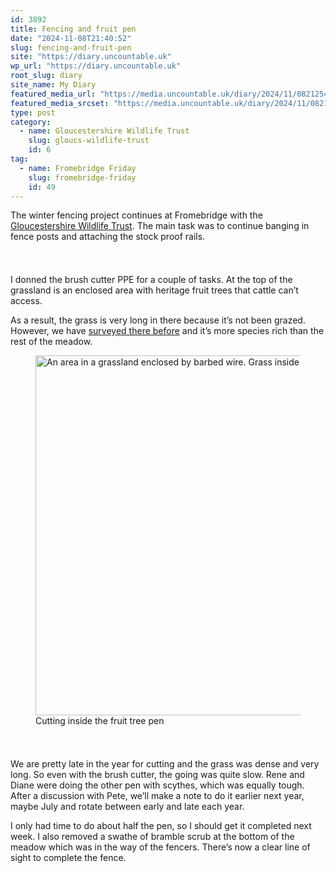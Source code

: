 ```yaml
---
id: 3892
title: Fencing and fruit pen
date: "2024-11-08T21:40:52"
slug: fencing-and-fruit-pen
site: "https://diary.uncountable.uk"
wp_url: "https://diary.uncountable.uk"
root_slug: diary
site_name: My Diary
featured_media_url: "https://media.uncountable.uk/diary/2024/11/08212543/IMG20241108135327.webp"
featured_media_srcset: "https://media.uncountable.uk/diary/2024/11/08212543/IMG20241108135327-300x169.webp 300w, https://media.uncountable.uk/diary/2024/11/08212543/IMG20241108135327-1024x576.webp 1024w, https://media.uncountable.uk/diary/2024/11/08212543/IMG20241108135327-150x150.webp 150w, https://media.uncountable.uk/diary/2024/11/08212543/IMG20241108135327-640x360.webp 640w, https://media.uncountable.uk/diary/2024/11/08212543/IMG20241108135327.webp 2000w"
type: post
category:
  - name: Gloucestershire Wildlife Trust
    slug: gloucs-wildlife-trust
    id: 6
tag:
  - name: Fromebridge Friday
    slug: fromebridge-friday
    id: 49
---
```



<p>The winter fencing project continues at Fromebridge with the <a href="https://www.gloucestershirewildlifetrust.co.uk/volunteer">Gloucestershire Wildlife Trust</a>.  The main task was to continue banging in fence posts and attaching the stock proof rails.</p>


<style>.kb-row-layout-id3892_785ed4-fa > .kt-row-column-wrap{align-content:start;}:where(.kb-row-layout-id3892_785ed4-fa > .kt-row-column-wrap) > .wp-block-kadence-column{justify-content:start;}.kb-row-layout-id3892_785ed4-fa > .kt-row-column-wrap{column-gap:var(--global-kb-gap-md, 2rem);row-gap:var(--global-kb-gap-md, 2rem);padding-top:var(--global-kb-spacing-sm, 1.5rem);padding-bottom:var(--global-kb-spacing-sm, 1.5rem);grid-template-columns:repeat(2, minmax(0, 1fr));}.kb-row-layout-id3892_785ed4-fa > .kt-row-layout-overlay{opacity:0.30;}@media all and (max-width: 1024px){.kb-row-layout-id3892_785ed4-fa > .kt-row-column-wrap{grid-template-columns:repeat(2, minmax(0, 1fr));}}@media all and (max-width: 767px){.kb-row-layout-id3892_785ed4-fa > .kt-row-column-wrap{grid-template-columns:minmax(0, 1fr);}.kb-row-layout-id3892_785ed4-fa > .kt-row-column-wrap > .wp-block-kadence-column:nth-of-type(1){order:2;}.kb-row-layout-id3892_785ed4-fa > .kt-row-column-wrap > .wp-block-kadence-column:nth-of-type(2){order:1;}.kb-row-layout-id3892_785ed4-fa > .kt-row-column-wrap > .wp-block-kadence-column:nth-of-type(3){order:12;}.kb-row-layout-id3892_785ed4-fa > .kt-row-column-wrap > .wp-block-kadence-column:nth-of-type(4){order:11;}.kb-row-layout-id3892_785ed4-fa > .kt-row-column-wrap > .wp-block-kadence-column:nth-of-type(5){order:22;}.kb-row-layout-id3892_785ed4-fa > .kt-row-column-wrap > .wp-block-kadence-column:nth-of-type(6){order:21;}.kb-row-layout-id3892_785ed4-fa > .kt-row-column-wrap > .wp-block-kadence-column:nth-of-type(7){order:32;}.kb-row-layout-id3892_785ed4-fa > .kt-row-column-wrap > .wp-block-kadence-column:nth-of-type(8){order:31;}}</style><div class="kb-row-layout-wrap kb-row-layout-id3892_785ed4-fa alignnone wp-block-kadence-rowlayout"><div class="kt-row-column-wrap kt-has-2-columns kt-row-layout-equal kt-tab-layout-inherit kt-mobile-layout-row kt-row-valign-top">
<style>.kadence-column3892_e10681-6b > .kt-inside-inner-col,.kadence-column3892_e10681-6b > .kt-inside-inner-col:before{border-top-left-radius:0px;border-top-right-radius:0px;border-bottom-right-radius:0px;border-bottom-left-radius:0px;}.kadence-column3892_e10681-6b > .kt-inside-inner-col{column-gap:var(--global-kb-gap-sm, 1rem);}.kadence-column3892_e10681-6b > .kt-inside-inner-col{flex-direction:column;}.kadence-column3892_e10681-6b > .kt-inside-inner-col > .aligncenter{width:100%;}.kadence-column3892_e10681-6b > .kt-inside-inner-col:before{opacity:0.3;}.kadence-column3892_e10681-6b{position:relative;}@media all and (max-width: 1024px){.kadence-column3892_e10681-6b > .kt-inside-inner-col{flex-direction:column;justify-content:center;}}@media all and (max-width: 767px){.kadence-column3892_e10681-6b > .kt-inside-inner-col{flex-direction:column;justify-content:center;}}</style>
<div class="wp-block-kadence-column kadence-column3892_e10681-6b"><div class="kt-inside-inner-col">
<p>I donned the brush cutter PPE for a couple of tasks.  At the top of the grassland is an enclosed area with heritage fruit trees that cattle can&#8217;t access.</p>



<p>As a result, the grass is very long in there because it&#8217;s not been grazed.  However, we have <a href="https://diary.uncountable.uk/2024/07/monitoring-docks-and-goats/" data-type="post" data-id="3443">surveyed there before</a> and it&#8217;s more species rich than the rest of the meadow.</p>
</div></div>


<style>.kadence-column3892_e461f0-f1 > .kt-inside-inner-col,.kadence-column3892_e461f0-f1 > .kt-inside-inner-col:before{border-top-left-radius:0px;border-top-right-radius:0px;border-bottom-right-radius:0px;border-bottom-left-radius:0px;}.kadence-column3892_e461f0-f1 > .kt-inside-inner-col{column-gap:var(--global-kb-gap-sm, 1rem);}.kadence-column3892_e461f0-f1 > .kt-inside-inner-col{flex-direction:column;}.kadence-column3892_e461f0-f1 > .kt-inside-inner-col > .aligncenter{width:100%;}.kadence-column3892_e461f0-f1 > .kt-inside-inner-col:before{opacity:0.3;}.kadence-column3892_e461f0-f1{position:relative;}@media all and (max-width: 1024px){.kadence-column3892_e461f0-f1 > .kt-inside-inner-col{flex-direction:column;justify-content:center;}}@media all and (max-width: 767px){.kadence-column3892_e461f0-f1 > .kt-inside-inner-col{flex-direction:column;justify-content:center;}}</style>
<div class="wp-block-kadence-column kadence-column3892_e461f0-f1"><div class="kt-inside-inner-col">
<figure class="wp-block-image size-large"><img loading="lazy" decoding="async" width="1024" height="576" src="https://media.uncountable.uk/diary/2024/11/08212544/IMG20241108124830-1024x576.webp" alt="An area in a grassland enclosed by barbed wire. Grass inside the enclosure is cut and has been raked to a pile in the corner" class="wp-image-3891" srcset="https://media.uncountable.uk/diary/2024/11/08212544/IMG20241108124830-1024x576.webp 1024w, https://media.uncountable.uk/diary/2024/11/08212544/IMG20241108124830-300x169.webp 300w, https://media.uncountable.uk/diary/2024/11/08212544/IMG20241108124830-640x360.webp 640w, https://media.uncountable.uk/diary/2024/11/08212544/IMG20241108124830.webp 2000w" sizes="auto, (max-width: 1024px) 100vw, 1024px" /><figcaption class="wp-element-caption">Cutting inside the fruit tree pen</figcaption></figure>
</div></div>

</div></div>


<p>We are pretty late in the year for cutting and the grass was dense and very long.  So even with the brush cutter, the going was quite slow.  Rene and Diane were doing the other pen with scythes, which was equally tough.  After a discussion with Pete, we&#8217;ll make a note to do it earlier next year, maybe July and rotate between early and late each year.</p>



<p>I only had time to do about half the pen, so I should get it completed next week.  I also removed a swathe of bramble scrub at the bottom of the meadow which was in the way of the fencers.  There&#8217;s now a clear line of sight to complete the fence.</p>

